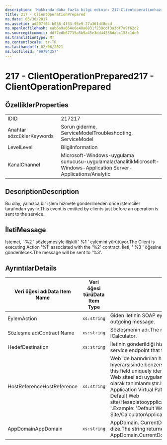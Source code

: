 ```yaml
---
description: 'Hakkında daha fazla bilgi edinin: 217-Clientoperationhazırlandı'
title: 217 - ClientOperationPrepared
ms.date: 03/30/2017
ms.assetid: ad207f04-b038-4f33-95e9-27a361df8ecd
ms.openlocfilehash: eab6a9a654e6e48a8831f238cdf3a3bf7a9f62d2
ms.sourcegitcommit: ddf7edb67715a5b9a45e3dd44536dabc153c1de0
ms.translationtype: MT
ms.contentlocale: tr-TR
ms.lasthandoff: 02/06/2021
ms.locfileid: "99794357"
---
```

# <a name="217---clientoperationprepared"></a><span data-ttu-id="8f00b-103">217 - ClientOperationPrepared</span><span class="sxs-lookup"><span data-stu-id="8f00b-103">217 - ClientOperationPrepared</span></span>

## <a name="properties"></a><span data-ttu-id="8f00b-104">Özellikler</span><span class="sxs-lookup"><span data-stu-id="8f00b-104">Properties</span></span>  
  
|||  
|-|-|  
|<span data-ttu-id="8f00b-105">ID</span><span class="sxs-lookup"><span data-stu-id="8f00b-105">ID</span></span>|<span data-ttu-id="8f00b-106">217</span><span class="sxs-lookup"><span data-stu-id="8f00b-106">217</span></span>|  
|<span data-ttu-id="8f00b-107">Anahtar sözcükler</span><span class="sxs-lookup"><span data-stu-id="8f00b-107">Keywords</span></span>|<span data-ttu-id="8f00b-108">Sorun giderme, ServiceModel</span><span class="sxs-lookup"><span data-stu-id="8f00b-108">Troubleshooting, ServiceModel</span></span>|  
|<span data-ttu-id="8f00b-109">Level</span><span class="sxs-lookup"><span data-stu-id="8f00b-109">Level</span></span>|<span data-ttu-id="8f00b-110">Bilgi</span><span class="sxs-lookup"><span data-stu-id="8f00b-110">Information</span></span>|  
|<span data-ttu-id="8f00b-111">Kanal</span><span class="sxs-lookup"><span data-stu-id="8f00b-111">Channel</span></span>|<span data-ttu-id="8f00b-112">Microsoft-Windows-uygulama sunucusu-uygulamalar/analitik</span><span class="sxs-lookup"><span data-stu-id="8f00b-112">Microsoft-Windows-Application Server-Applications/Analytic</span></span>|  
  
## <a name="description"></a><span data-ttu-id="8f00b-113">Description</span><span class="sxs-lookup"><span data-stu-id="8f00b-113">Description</span></span>  

 <span data-ttu-id="8f00b-114">Bu olay, yalnızca bir işlem hizmete gönderilmeden önce istemciler tarafından yayılır.</span><span class="sxs-lookup"><span data-stu-id="8f00b-114">This event is emitted by clients just before an operation is sent to the service.</span></span>  
  
## <a name="message"></a><span data-ttu-id="8f00b-115">İleti</span><span class="sxs-lookup"><span data-stu-id="8f00b-115">Message</span></span>  

 <span data-ttu-id="8f00b-116">Istemci, ' %2 ' sözleşmesiyle ilişkili ' %1 ' eylemini yürütüyor.</span><span class="sxs-lookup"><span data-stu-id="8f00b-116">The Client is executing Action '%1' associated with the '%2' contract.</span></span> <span data-ttu-id="8f00b-117">İleti, ' %3 ' öğesine gönderilecek.</span><span class="sxs-lookup"><span data-stu-id="8f00b-117">The message will be sent to '%3'.</span></span>  
  
## <a name="details"></a><span data-ttu-id="8f00b-118">Ayrıntılar</span><span class="sxs-lookup"><span data-stu-id="8f00b-118">Details</span></span>  
  
|<span data-ttu-id="8f00b-119">Veri öğesi adı</span><span class="sxs-lookup"><span data-stu-id="8f00b-119">Data Item Name</span></span>|<span data-ttu-id="8f00b-120">Veri öğesi türü</span><span class="sxs-lookup"><span data-stu-id="8f00b-120">Data Item Type</span></span>|<span data-ttu-id="8f00b-121">Açıklama</span><span class="sxs-lookup"><span data-stu-id="8f00b-121">Description</span></span>|  
|--------------------|--------------------|-----------------|  
|<span data-ttu-id="8f00b-122">Eylem</span><span class="sxs-lookup"><span data-stu-id="8f00b-122">Action</span></span>|`xs:string`|<span data-ttu-id="8f00b-123">Giden iletinin SOAP eylem üst bilgisi.</span><span class="sxs-lookup"><span data-stu-id="8f00b-123">The SOAP action header of the outgoing message.</span></span>|  
|<span data-ttu-id="8f00b-124">Sözleşme adı</span><span class="sxs-lookup"><span data-stu-id="8f00b-124">Contract Name</span></span>|`xs:string`|<span data-ttu-id="8f00b-125">Sözleşmenin adı.</span><span class="sxs-lookup"><span data-stu-id="8f00b-125">The name of the contract.</span></span> <span data-ttu-id="8f00b-126">Örnek: Icalbir.</span><span class="sxs-lookup"><span data-stu-id="8f00b-126">Example: ICalculator.</span></span>|  
|<span data-ttu-id="8f00b-127">Hedef</span><span class="sxs-lookup"><span data-stu-id="8f00b-127">Destination</span></span>|`xs:string`|<span data-ttu-id="8f00b-128">İletinin gönderildiği hizmet uç noktasının adresi.</span><span class="sxs-lookup"><span data-stu-id="8f00b-128">The address of the service endpoint that the message is sent to.</span></span>|  
|<span data-ttu-id="8f00b-129">HostReference</span><span class="sxs-lookup"><span data-stu-id="8f00b-129">HostReference</span></span>|`xs:string`|<span data-ttu-id="8f00b-130">Web 'de barındırılan hizmetler için, bu alan hizmeti Web hiyerarşisinde benzersiz olarak tanımlar.</span><span class="sxs-lookup"><span data-stu-id="8f00b-130">For Web-hosted services, this field uniquely identifies the service in the Web hierarchy.</span></span> <span data-ttu-id="8f00b-131">Biçimi ' Web sitesi adı uygulama sanal yolu&#124;hizmet sanal yolu&#124;ServiceName ' olarak tanımlanmıştır.</span><span class="sxs-lookup"><span data-stu-id="8f00b-131">Its format is defined as 'Web Site Name Application Virtual Path&#124;Service Virtual Path&#124;ServiceName'.</span></span> <span data-ttu-id="8f00b-132">Örnek: ' Default Web site/Hesaplatooypplication&#124;/Hesaplatorservice.exe&#124;Hesaplatorservice '.</span><span class="sxs-lookup"><span data-stu-id="8f00b-132">Example: 'Default Web Site/CalculatorApplication&#124;/CalculatorService.svc&#124;CalculatorService'.</span></span>|  
|<span data-ttu-id="8f00b-133">AppDomain</span><span class="sxs-lookup"><span data-stu-id="8f00b-133">AppDomain</span></span>|`xs:string`|<span data-ttu-id="8f00b-134">AppDomain. CurrentDomain. FriendlyName tarafından döndürülen dize.</span><span class="sxs-lookup"><span data-stu-id="8f00b-134">The string returned by AppDomain.CurrentDomain.FriendlyName.</span></span>|
